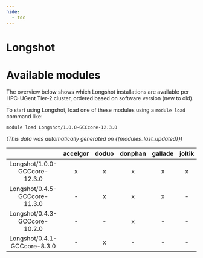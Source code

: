 ```yaml
---
hide:
  - toc
---
```


Longshot
========

# Available modules


The overview below shows which Longshot installations are available per HPC-UGent Tier-2 cluster, ordered based on software version (new to old).

To start using Longshot, load one of these modules using a `module load` command like:

```shell
module load Longshot/1.0.0-GCCcore-12.3.0
```

*(This data was automatically generated on {{modules_last_updated}})*  

| |accelgor|doduo|donphan|gallade|joltik|shinx|
| :---: | :---: | :---: | :---: | :---: | :---: | :---: |
|Longshot/1.0.0-GCCcore-12.3.0|x|x|x|x|x|x|
|Longshot/0.4.5-GCCcore-11.3.0|-|x|x|x|-|-|
|Longshot/0.4.3-GCCcore-10.2.0|-|-|x|-|-|-|
|Longshot/0.4.1-GCCcore-8.3.0|-|x|-|-|-|-|

